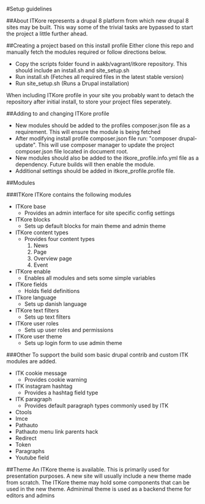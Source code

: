 #Setup guidelines

##About
ITKore represents a drupal 8 platform from which new drupal 8 sites may be built. This way some of the trivial tasks are bypassed to start the project a little further ahead.

##Creating a project based on this install profile
Either clone this repo and manually fetch the modules required or follow directions below.
 
* Copy the scripts folder found in aakb/vagrant/itkore repository. This should include an install.sh and site_setup.sh
* Run install.sh (Fetches all required files in the latest stable version)
* Run site_setup.sh (Runs a Drupal installation) 

When including ITKore profile in your site you probably want to detach the repository after initial install, to store your project files seperately.

##Adding to and changing ITKore profile
* New modules should be added to the profiles composer.json file as a requirement. This will ensure the module is being fetched
* After modifying install profile composer.json file run: "composer drupal-update". This will use composer manager to update the project composer.json file located in document root.
* New modules should also be added to the itkore_profile.info.yml file as a dependency. Future builds will then enable the module.
* Additional settings should be added in itkore_profile.profile file.

##Modules

###ITKore
ITKore contains the following modules

* ITKore base
   * Provides an admin interface for site specific config settings
* ITKore blocks
   * Sets up default blocks for main theme and admin theme
* ITKore content types
   * Provides four content types
      1. News
      2. Page
      3. Overview page
      4. Event
* ITKore enable
   * Enables all modules and sets some simple variables
* ITKore fields
   * Holds field definitions
* ITkore language
   * Sets up danish language
* ITKore text filters
   * Sets up text filters
* ITKore user roles
   * Sets up user roles and permissions
* ITKore user theme
   * Sets up login form to use admin theme

###Other
To support the build som basic drupal contrib and custom ITK modules are added.

* ITK cookie message
   * Provides cookie warning
* ITK instagram hashtag
   * Provides a hashtag field type
* ITK paragraph
   * Provides default paragraph types commonly used by ITK
* Ctools
* Imce
* Pathauto
* Pathauto menu link parents hack
* Redirect
* Token
* Paragraphs
* Youtube field

##Theme
An ITKore theme is available. This is primarily used for presentation purposes. A new site will usually include a new theme made from scratch. The ITKore theme may hold some components that can be used in the new theme.
Adminimal theme is used as a backend theme for editors and admins
